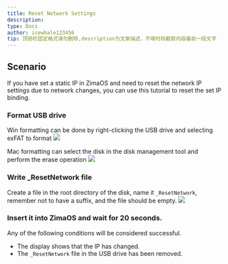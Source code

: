 ```yaml
---
title: Reset Network Settings
description: 
type: Docs
author: icewhale123456
tip: 顶部栏固定格式请勿删除,description为文章描述，不填时将截取内容最前一段文字
---
```

## Scenario
If you have set a static IP in ZimaOS and need to reset the network IP settings due to network changes, you can use this tutorial to reset the set IP binding.
### Format USB drive
Win formatting can be done by right-clicking the USB drive and selecting exFAT to format
![](https://manage.icewhale.io/api/static/docs/1730802271117_image.png)

Mac formatting can select the disk in the disk management tool and perform the erase operation
![](https://manage.icewhale.io/api/static/docs/1730802287070_image.png)

### Write _ResetNetwork file
Create a file in the root directory of the disk, name it `_ResetNetwork`, remember not to have a suffix, and the file should be empty.
![](https://manage.icewhale.io/api/static/docs/1730802301568_image.png)

### Insert it into ZimaOS and wait for 20 seconds.
Any of the following conditions will be considered successful.
- The display shows that the IP has changed.
- The `_ResetNetwork` file in the USB drive has been removed.